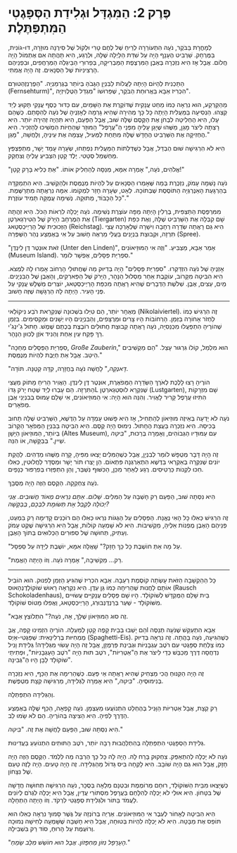 
# פֶּרֶק 2: הַמִּגְדָּל וּגְלִידַת הַסְּפָּגֶטִי הַמִּתְפַּתֶּלֶת

לְמָחֳרָת בַּבֹּקֶר, נֹעָה הִתְעוֹרְרָה לְרֵיחַ שֶׁל לֶחֶם טָרִי וּלְקוֹל שֶׁל סִירֶנָה מוּזָרָה, דּוּ-גוֹנִית, בַּמֶּרְחָק. שַׁרְבִיט הֶעָנָף הָיָה עַל שִׁדַּת הַלַּיְלָה שֶׁלָּהּ, וּלְרֶגַע, הִיא תָּהֲתָה אִם אֶתְמוֹל הָיָה חֲלוֹם. אֲבָל אָז הִיא נִזְכְּרָה בְּאֶבֶן הַמִּרְצֶפֶת הַמַּבְרִיקָה, בְּפֵרוּרֵי הַבֵּיגְלֶה הַמְּרַחֲפִים, וּבִפְנֵיהֶם הָרְצִינִיּוֹת שֶׁל הַסְּנָאִים. זֶה הָיָה אֲמִתִּי.

הַתָּכְנִית לְהַיּוֹם הָיְתָה לַעֲלוֹת לַבִּנְיָן הַגָּבֹהַּ בְּיוֹתֵר בְּגֶרְמַנְיָה. "הַפֶרְנְזֶהְטוּרְם (Fernsehturm)", הִכְרִיז אַבָּא בַּאֲרוּחַת הַבֹּקֶר, שֶׁפֵּרוּשׁוֹ "מִגְדַּל הַטֶּלֶוִיזְיָה".

מֵהַקַּרְקַע, הוּא נִרְאָה כְּמוֹ מַחַט עֲנָקִית שֶׁדּוֹקֶרֶת אֶת הַשָּׁמַיִם, עִם כַּדּוּר כֶּסֶף עֲנָקִי תָּקוּעַ לְיַד קְצֵהוּ. הַנְּסִיעָה בַּמַּעֲלִית הָיְתָה כָּל כָּךְ מְהִירָה שֶׁהִיא גָּרְמָה לְאָזְנֶיהָ שֶׁל נֹעָה לְהִסָּתֵם. כְּשֶׁהֵם עָלוּ, הִיא הֶחְלִיטָה לִבְחֹן אֶת הַקֶּסֶם שֶׁלָּהּ שׁוּב, אֲבָל הַפַּעַם, הִיא תִּהְיֶה זְהִירָה יוֹתֵר. הִיא רָצְתָה לִיצֹר מָגֵן, מַשֶּׁהוּ שֶׁיָּגֵן עָלֶיהָ מִפְּנֵי הַ"עֲרָפֶל" הַמּוּזָר שֶׁהַחַיּוֹת הִמְשִׁיכוּ לְהַזְכִּיר. הִיא הֶחְזִיקָה אֶת הַשַּׁרְבִיט הֶחָדָשׁ שֶׁלָּהּ מִתַּחַת לַמְּעִיל, עָצְמָה אֶת עֵינֶיהָ, וְלָחֲשָׁה, "מָגֵן."

הִיא לֹא הִרְגִּישָׁה שׁוּם הֶבְדֵּל, אֲבָל כְּשֶׁדַּלְתוֹת הַמַּעֲלִית נִפְתְּחוּ, שְׂעָרָהּ עָמַד יָשָׁר, מִתְפַּצְפֵּץ מֵחַשְׁמַל סְטָטִי. יֶלֶד קָטָן הִצְבִּיעַ עָלֶיהָ וְצִחְקֵק.

"אֱלֹהִים, נֹעָה," אָמְרָה אִמָּא, מְנַסָּה לְהַחְלִיק אוֹתוֹ. "אַתְּ כְּלִיא בָּרָק קָטָן!"

נֹעָה נָשְׁמָה עָמֹק, נִזְכֶּרֶת בְּמַה שֶּׁאָמְרוּ הַסְּנָאִים עַל לִהְיוֹת מְנֻמֶּסֶת וּלְהַקְשִׁיב. הִיא הִתְמַקְּדָה בְּהַרְגָּעַת הָאֵנֶרְגְּיָה הַתּוֹסֶסֶת שֶׁבְּתוֹכָהּ. לְאַט, שְׂעָרָהּ חָזַר לִמְקוֹמוֹ. אִמָּהּ נִרְאֲתָה מִתְרַשֶּׁמֶת. "כָּל הַכָּבוֹד, מְתוּקָה. נְשִׁימָה עֲמֻקָּה תָּמִיד עוֹזֶרֶת."

מִמִּרְפֶּסֶת הַתַּצְפִּית, בֶּרְלִין הָיְתָה מַפָּה עוֹצֶרֶת נְשִׁימָה. נֹעָה יָכְלָה לִרְאוֹת הַכֹּל. הִיא זִהֲתָה אֶת הַמֶּרְחָב הַיָּרֹק שֶׁל הַטִּירְגַארְטֶן (Tiergarten) שָׁם קִבְּלָה אֶת הַשַּׁרְבִיט שֶׁלָּהּ, וְאֶת כִּפַּת הַזְּכוּכִית שֶׁל הָרַיְיכְסְטָאג (Reichstag). הִיא גַּם רָאֲתָה שְׂדֵרָה רְחָבָה וִישָׁרָה שֶׁלְּאָרְכָּהּ עֲצֵי תִּרְזָה, וּקְבוּצַת בִּנְיָנִים בַּעֲלֵי מַרְאֶה חָשׁוּב עַל אִי בְּאֶמְצַע נְהַר הַשְּׁפְּרֵה (Spree).

"זֹאת אוּנְטֶר דֶּן לִינְדֶּן (Unter den Linden)", אָמַר אַבָּא, מַצְבִּיעַ. "וְזֶה אִי הַמּוּזֵיאוֹנִים (Museum Island). סִפְרִיַּת פְּסָלִים, אֶפְשָׁר לוֹמַר."

אָזְנֶיהָ שֶׁל נֹעָה הִזְדַּקְּרוּ. "סִפְרִיַּת פְּסָלִים" הָיָה בְּדִיּוּק מַה שֶּׁחֲתוּלֵי הָרְחוֹב אָמְרוּ לָהּ לִמְצֹא. הִיא הִבִּיטָה מִקָּרוֹב, עוֹקֶבֶת אַחַר מַסְלוּל הַנָּהָר, הַיָּרֹק שֶׁל הַפַּארְקִים, וְהָאֶבֶן שֶׁל הַבִּנְיָנִים. מַיִם, עֵצִים, אֶבֶן. שְׁלֹשֶׁת הַדְּבָרִים שֶׁהִיא רָאֲתָה מִכִּפַּת הָרַיְיכְסְטָאג, יוֹצְרִים מְשֻׁלָּשׁ עֲנָקִי עַל פְּנֵי הָעִיר. הָיְתָה לָהּ הַרְגָּשָׁה שֶׁזֶּה חָשׁוּב.

***

מְאֻחָר יוֹתֵר, הֵם טִיְּלוּ בִּשְׁכוּנָה שֶׁנִּקְרֵאת רֹבַע נִיקוֹלַאי (Nikolaiviertel). זֶה הִרְגִּישׁ כְּמוֹ לַחְזֹר אָחוֹרָה בַּזְּמַן. הָרְחוֹבוֹת הָיוּ צָרִים וּמְרֻצָּפִים, וְהַבִּנְיָנִים הָיוּ יְשָׁנִים וּמַקְסִימִים. בִּזְמַן שֶׁהוֹרֶיהָ הִתְפַּעֲלוּ מִכְּנֵסִיָּה, נֹעָה רָאֲתָה קְבוּצַת חֲתוּלִים רוֹבֶצֶת בְּכֶתֶם שֶׁמֶשׁ. חָתוּל גִ'ינְגִ'י רַךְ פָּקַח עַיִן אַחַת וְהֵנִיד אֹזֶן לְכִוּוּן הַנָּהָר.

"סִפְרִיַּת הַפְּסָלִים מְחַכָּה, *Große Zauberin*," הוּא מִלְמֵל, קוֹלוֹ גִּרְגּוּר עָצֵל. "הֵם מַקְשִׁיבִים הֵיטֵב. אֲבָל אַתְּ חַיֶּבֶת לִהְיוֹת מְנֻמֶּסֶת."

"*דָּאנְקֶה*," לָחֲשָׁה נֹעָה בַּחֲזָרָה, קִדָּה קְטַנָּה. תּוֹדָה.

הוֹרֶיהָ רָצוּ לָלֶכֶת לְאֹרֶךְ הַשְּׂדֵרָה הַמְּפֹאֶרֶת, אוּנְטֶר דֶּן לִינְדֶּן. הָאֲוִיר הֵרִיחַ מָתוֹק מֵעֲצֵי הַתִּרְזָה. הֵם עָבְרוּ לְיַד שֶׁטַח יָרֹק גָּדוֹL שֶׁנִּקְרָא לוּסְטְגַארְטֶן (Lustgarten), שָׁם מִזְרָקוֹת הִתִּיזוּ עֲרָפֶל קָרִיר לָאֲוִיר. וְהִנֵּה הוּא הָיָה: אִי הַמּוּזֵיאוֹנִים, אִי שָׁלֵם עָמוּס בְּבִנְיְנֵי אֶבֶן מְפֹאָרִים.

נֹעָה לֹא יָדְעָה בְּאֵיזֶה מוּזֵיאוֹן לְהַתְחִיל, אָז הִיא פָּשׁוּט עָמְדָה עַל הַדֶּשֶׁא, הַשַּׁרְבִיט שֶׁלָּהּ תָּחוּב בְּכִיסָהּ. הִיא נִזְכְּרָה בַּעֲצַת הֶחָתוּל. נִימוּס הָיָה קֶסֶם. הִיא הִבִּיטָה בַּבִּנְיָן הַמְּפֹאָר הַקָּרוֹב בְּיוֹתֵר, הַמּוּזֵיאוֹן הַיָּשָׁן (Altes Museum), עִם עַמּוּדָיו הַגְּבוֹהִים, וְאָמְרָה בְּרַכּוּת, "*בִּיטֶּה שֵׁיין*." בְּבַקָּשָׁה, אוֹ הִנֵּה.

זֶה הָיָה דָּבָר מְטֻפָּשׁ לוֹמַר לְבִנְיָן, אֲבָל כְּשֶׁהַמִּלִּים יָצְאוּ מִפִּיהָ, קָרָה מַשֶּׁהוּ מַדְהִים. לַהֲקַת יוֹנִים שֶׁנִּקְּרָה בְּאַקְרַאי בַּדֶּשֶׁא הִתְאַרְגְּנָה פִּתְאוֹם. הֵן יָצְרוּ תּוֹר יָשָׁר וּמְסֻדָּר לַחֲלוּטִין, כְּאִלּוּ חִכּוּ לִקְנוֹת כַּרְטִיסִים. רֶגַע לְאַחַר מִכֵּן, הַכִּשּׁוּף נִשְׁבַּר, וְהֵן הִתְפַּזְּרוּ בְּפִרְפּוּר כְּנָפַיִם.

נֹעָה צִחְקְקָה. הַקֶּסֶם הַזֶּה הָיָה מְסֻבָּךְ.

הִיא נִסְּתָה שׁוּב, הַפַּעַם רַק חָשְׁבָה עַל הַמִּלִּים. *שָׁלוֹם. אַתֶּם נִרְאִים מְאוֹד חֲשׁוּבִים. אֲנִי יְכוֹלָה לְקַבֵּל אֶת תְּשׂוּמֶת לִבְּכֶם, בְּבַקָּשָׁה?*

זֶה הִרְגִּישׁ כְּאִלּוּ כָּל הָאִי נֶאֱנַח. הַפְּסָלִים עַל הַגַּגּוֹת נִרְאוּ כְּאִלּוּ הֵם רוֹכְנִים קָדִימָה רַק בִּמְעַט, פְּנֵיהֶם הָאֶבֶן מֻפְנוֹת אֵלֶיהָ, מַקְשִׁיבוֹת. הִיא לֹא שָׁמְעָה קוֹלוֹת, אֲבָל הִיא הִרְגִּישָׁה שֶׁקֶט עָמֹק וְעַתִּיק, תְּחוּשָׁה שֶׁל סִפּוּרִים הַכְּלוּאִים בְּתוֹךְ הָאֶבֶן.

"עַל מָה אַתְּ חוֹשֶׁבֶת כָּל כָּךְ חָזָק?" שָׁאֲלָה אִמָּא, יוֹשֶׁבֶת לְיָדָהּ עַל סַפְסָל.

"רַק... מַקְשִׁיבָה," אָמְרָה נֹעָה. וְזוֹ הָיְתָה הָאֱמֶת.

***

כָּל הַהַקְשָׁבָה הַזֹּאת עָשְׂתָה קוֹסֶמֶת רְעֵבָה. אַבָּא הִכְרִיז שֶׁהִגִּיעַ הַזְּמַן לְפִנּוּק. הוּא הוֹבִיל אוֹתָם לַחֲנוּת שֶׁהֵרִיחָה כְּמוֹ גַּן עֵדֶן. הִיא נִקְרְאָה רָאוּשׁ שׁוֹקוֹלָדֶנְהָאוּס (Rausch Schokoladenhaus), בַּיִת שָׁלֵם הַמֻּקְדָּשׁ לְשׁוֹקוֹלָד. הָיוּ שָׁם פְּסָלִים עֲנָקִיִּים עֲשׂוּיִים מִשּׁוֹקוֹלָד - שַׁעַר בְּרַנְדֶּנְבּוּרְג, הָרַיְיכְסְטָאג, וַאֲפִלּוּ מָטוֹס שׁוֹקוֹלָד.

"זֶה סוּג הַמּוּזֵיאוֹן שֶׁלָּךְ, אָה, נֹעָה?" הִתְלוֹצֵץ אַבָּא.

הֵם יָשְׁבוּ בְּבֵית קָפֶה קָטָן לְמַעְלָה. הוֹרֶיהָ הִזְמִינוּ קָפֶה, אֲבָl אַבָּא הִתְעַקֵּשׁ שֶׁנֹּעָה תְּנַסֶּה מֻמְחִיּוּת בֶּרְלִינָאִית: שְׁפַּגֶּטִי-אַיְס (Spaghetti-Eis). כְּשֶׁהִגִּיעָה, נֹעָה בָּהֲתָה. זֶה נִרְאָה בְּדִיּוּק כְּמוֹ צַלַּחַת סְפָּגֶטִי עִם רֹטֶב עַגְבָנִיּוֹת וּגְבִינַת פַּרְמֶזָן, אֲבָל זֶה הָיָה עָשׂוּי מִגְּלִידָה! גְּלִידַת וָנִיל נִדְחֲסָה דֶּרֶךְ מַכְבֵּשׁ כְּדֵי לִיצֹר אֶת הַ"אַטְרִיּוֹת", רֹטֶב תּוּת הָיָה "רֹטֶב הָעַגְבָנִיּוֹת", וּפְתִיתֵי שׁוֹקוֹלָד לָבָן הָיוּ הַ"גְּבִינָה".

זֶה הָיָה הַקִּנּוּחַ הֲכִי מַצְחִיק שֶׁהִיא רָאֲתָה אֵי פַּעַם. כְּשֶׁהֵרִימָה אֶת הַכַּף, הִיא נִזְכְּרָה בְּנִימוּסֶיהָ. "*בִּיטֶּה*," הִיא אָמְרָה לַגְּלִידָה, מַרְגִּישָׁה קְצָת מְטֻפֶּשֶׁת.

וְהַגְּלִידָה הִתְפַּתְּלָה.

רַק קְצָת, אֲבָל אַטְרִיּוֹת הַוָּנִיל בְּהֶחְלֵט הִתְנוֹעֲעוּ מֵעַצְמָן. נֹעָה קָפְאָה, הַכַּף שֶׁלָּהּ בְּאֶמְצַע הַדֶּרֶךְ לְפִיהָ. הִיא הֵצִיצָה בְּהוֹרֶיהָ. הֵם לֹא שָׂמוּ לֵב.

הִיא נִסְּתָה שׁוּב, הַפַּעַם לָחֲשָׁה אֶת זֶה. "*בִּיטֶּה*."

גְּלִידַת הַסְּפָּגֶטִי הִתְפַּתְּלָה בְּהִתְלַהֲבוּת רַבָּה יוֹתֵר, רֹטֶב הַתּוּתִים הִתְנוֹעֵעַ בַּעֲדִינוּת.

נֹעָה לֹא יָכְלָה לְהִתְאַפֵּק. צִחְקוּק בָּרַח לָהּ. הָיָה לָהּ כָּל כָּךְ הַרְבֵּה מַה לִּלְמֹד. הַקֶּסֶם הַזֶּה הָיָה חָזָק, אֲבָל הוּא גַּם הָיָה שׁוֹבָב. הִיא לָקְחָה בִּיס גָּדוֹל מֵהַגְּלִידָה. זֶה הָיָה טָעִים. הָיָה לָזֶה טַעַם שֶׁל נִצָּחוֹן.

כְּשֶׁיָּצְאוּ מִבֵּית הַשּׁוֹקוֹלָד, רוּחָם מְרוֹמֶמֶת וּבִטְנָם מְלֵאָה בְּסֻכָּר, נֹעָה הִרְגִּישָׁה תְּחוּשָׁה חֲדָשָׁה שֶׁל בִּטָּחוֹן. הִיא אוּלַי לֹא יָכְלָה לְהִלָּחֵם בַּעֲרָפֶל מִסְתּוֹרִי עֲדַיִן, אֲבָל הִיא יָכְלָה לִגְרֹם לְיוֹנִים לַעֲמֹד בַּתּוֹר וּלִגְלִידַת סְפָּגֶטִי לִרְקֹד. וְזוֹ הָיְתָה הַתְחָלָה.

הִיא הִבִּיטָה לְאָחוֹר לְעֵבֶר אִי הַמּוּזֵיאוֹנִים. אַרְיֵה בְּרוֹנְזָה עַל גֶּשֶׁר סָמוּךְ נִרְאָה כְּאִלּוּ הוּא תּוֹפֵס אֶת מַבָּטָהּ. הִיא לֹא יָכְלָה לִהְיוֹת בְּטוּחָה, אֲבָל הִיא חָשְׁבָה שֶׁשָּׁמְעָה לְחִישָׁה נְמוּכָה וְרוֹעֶמֶת עַל הָרוּחַ, סוֹד רַק בִּשְׁבִילָהּ.

"*הֶעָרָפֶל נִזּוֹן מֵחִפָּזוֹן. אֲבָל הוּא חוֹשֵׁשׁ מִלֵּב שָׂמֵחַ.*"
